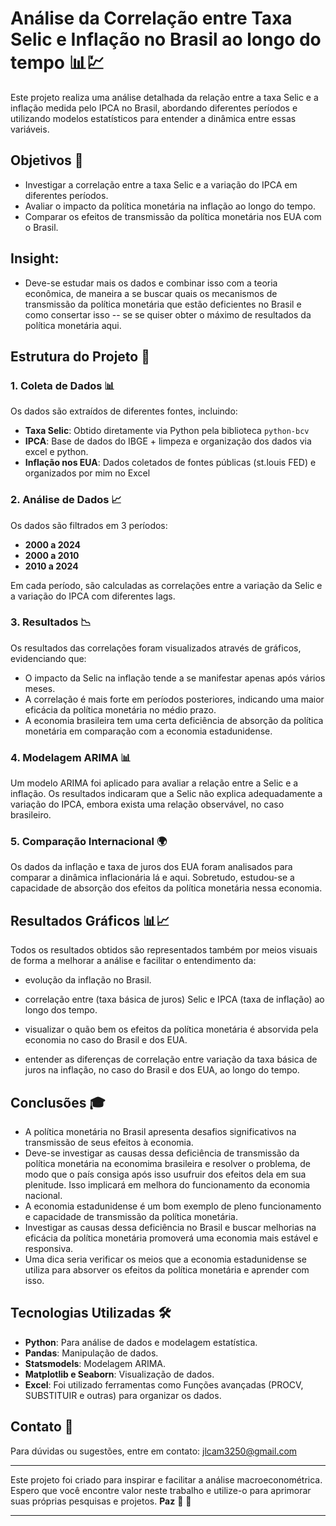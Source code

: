 # Análise da Correlação entre Taxa Selic e Inflação no Brasil ao longo do tempo 📊💹

Este projeto realiza uma análise detalhada da relação entre a taxa Selic e a inflação medida pelo IPCA no Brasil, abordando diferentes períodos e utilizando modelos estatísticos para entender a dinâmica entre essas variáveis.

## Objetivos 🎯

- Investigar a correlação entre a taxa Selic e a variação do IPCA em diferentes períodos.
- Avaliar o impacto da política monetária na inflação ao longo do tempo.
- Comparar os efeitos de transmissão da política monetária nos EUA com o Brasil.

## Insight:
- Deve-se estudar mais os dados e combinar isso com a teoria econômica, de maneira a se buscar quais os mecanismos de transmissão da política monetária que estão deficientes no Brasil e como consertar isso -- se se quiser obter o máximo de resultados da política monetária aqui.

## Estrutura do Projeto 📑

### 1. Coleta de Dados 📊

Os dados são extraídos de diferentes fontes, incluindo:

- **Taxa Selic**: Obtido diretamente via Python pela biblioteca `python-bcv`
- **IPCA**: Base de dados do IBGE + limpeza e organização dos dados via excel e python.
- **Inflação nos EUA**: Dados coletados de fontes públicas (st.louis FED) e organizados por mim no Excel

### 2. Análise de Dados 📈

Os dados são filtrados em 3 períodos:

- **2000 a 2024**
- **2000 a 2010**
- **2010 a 2024**

Em cada período, são calculadas as correlações entre a variação da Selic e a variação do IPCA com diferentes lags.

### 3. Resultados 📉

Os resultados das correlações foram visualizados através de gráficos, evidenciando que:

- O impacto da Selic na inflação tende a se manifestar apenas após vários meses.
- A correlação é mais forte em períodos posteriores, indicando uma maior eficácia da política monetária no médio prazo.
- A economia brasileira tem uma certa deficiência de absorção da política monetária em comparação com a economia estadunidense.

### 4. Modelagem ARIMA 📊

Um modelo ARIMA foi aplicado para avaliar a relação entre a Selic e a inflação. Os resultados indicaram que a Selic não explica adequadamente a variação do IPCA, embora exista uma relação observável, no caso brasileiro.

### 5. Comparação Internacional 🌍

Os dados da inflação e taxa de juros dos EUA foram analisados para comparar a dinâmica inflacionária lá e aqui. Sobretudo, estudou-se a capacidade de absorção dos efeitos da política monetária nessa economia.

## Resultados Gráficos 📊📈

Todos os resultados obtidos são representados também por meios visuais de forma a melhorar a análise e facilitar o entendimento da:

- evolução da inflação no Brasil.
  
- correlação entre (taxa básica de juros) Selic e IPCA (taxa de inflação) ao longo dos tempo.

- visualizar o quão bem os efeitos da política monetária é absorvida pela economia no caso do Brasil e dos EUA.

- entender as diferenças de correlação entre variação da taxa básica de juros na inflação, no caso do Brasil e dos EUA, ao longo do tempo.


## Conclusões 🎓

- A política monetária no Brasil apresenta desafios significativos na transmissão de seus efeitos à economia.
- Deve-se investigar as causas dessa deficiência de transmissão da política monetária na economima brasileira e resolver o problema, de modo que o país consiga após isso usufruir dos efeitos dela em sua plenitude. Isso implicará em melhora do funcionamento da economia nacional.
- A economia estadunidense é um bom exemplo de pleno funcionamento e capacidade de transmissão da política monetária.
- Investigar as causas dessa deficiência no Brasil e buscar melhorias na eficácia da política monetária promoverá uma economia mais estável e responsiva.
- Uma dica seria verificar os meios que a economia estadunidense se utiliza para absorver os efeitos da política monetária e aprender com isso.

## Tecnologias Utilizadas 🛠️

- **Python**: Para análise de dados e modelagem estatística.
- **Pandas**: Manipulação de dados.
- **Statsmodels**: Modelagem ARIMA.
- **Matplotlib e Seaborn**: Visualização de dados.
- **Excel**: Foi utilizado ferramentas como Funções avançadas (PROCV, SUBSTITUIR e outras) para organizar os dados.


## Contato 📧

Para dúvidas ou sugestões, entre em contato: jlcam3250@gmail.com


---

Este projeto foi criado para inspirar e facilitar a análise macroeconométrica. Espero que você encontre valor neste trabalho e utilize-o para aprimorar suas próprias pesquisas e projetos. **Paz** 🖖 🌟

---
